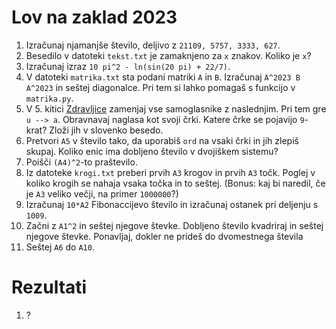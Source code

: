 # Lov na zaklad 2023

1. Izračunaj njamanjše število, deljivo z `21109, 5757, 3333, 627`.
2. Besedilo v datoteki `tekst.txt` je zamaknjeno za `x` znakov. Koliko je `x`?
3. Izračunaj izraz `10 pi^2 - ln(sin(20 pi) + 22/7)`.
4. V datoteki `matrika.txt` sta podani matriki `A` in `B`. Izračunaj `A^2023 B A^2023` in seštej diagonalce. Pri tem si lahko pomagaš s funkcijo v `matrika.py`.
5. V 5. kitici [Zdravljice](https://sl.wikipedia.org/wiki/Zdravljica) zamenjaj vse samoglasnike z naslednjim. Pri tem gre `u --> a`. Obravnavaj naglasa kot svoji črki. Katere črke se pojavijo `9`-krat? Zloži jih v slovenko besedo.
6. Pretvori `A5` v število tako, da uporabiš `ord` na vsaki črki in jih zlepiš skupaj. Koliko enic ima dobljeno število v dvojiškem sistemu?
7. Poišči `(A4)^2`-to praštevilo.
8. Iz datoteke `krogi.txt` preberi prvih `A3` krogov in prvih `A3` točk. Poglej v koliko krogih se nahaja vsaka točka in to seštej. (Bonus: kaj bi naredil, če je `A3` veliko večji, na primer `1000000`?)
9. Izračunaj `10*A2` Fibonaccijevo število in izračunaj ostanek pri deljenju s `1009`.
10. Začni z `A1^2` in seštej njegove števke. Dobljeno število kvadriraj in seštej njegove števke.
Ponavljaj, dokler ne prideš do dvomestnega števila
11. Seštej `A6` do `A10`.

# Rezultati

1. ?
